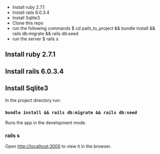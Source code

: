 - Install ruby 2.7.1
- Install rails 6.0.3.4
- Install Sqlite3
- Clone this repo
- run the following commands
$ cd path_to_project && bundle install && rails db:migrate && rails db:seed
- run the server
$ rails s


## Install ruby 2.7.1
## Install rails 6.0.3.4
## Install Sqlite3

In the project directory run:

### `bundle install && rails db:migrate && rails db:seed`

Runs the app in the development mode.
### rails s
Open [http://localhost:3000](http://localhost:3000) to view it in the browser.
